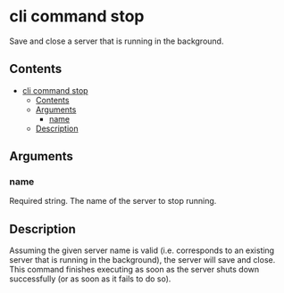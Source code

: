 # cli command stop

Save and close a server that is running in the background.

## Contents

- [cli command stop](#cli-command-stop)
  - [Contents](#contents)
  - [Arguments](#arguments)
    - [name](#name)
  - [Description](#description)

## Arguments

### name

Required string. The name of the server to stop running.

## Description

Assuming the given server name is valid (i.e. corresponds to an existing server that is running in the background), the server will save and close. This command finishes executing as soon as the server shuts down successfully (or as soon as it fails to do so).